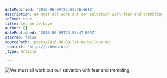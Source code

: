 ```yaml
---
dateModified: '2016-06-09T23:53:36.661Z'
description: We must all work out our salvation with fear and trembling.
inFeed: true
title: Let me be Love
author: []
datePublished: '2016-06-09T23:53:47.009Z'
starred: false
sourcePath: _posts/2016-06-09-let-me-be-love.md
_context: 'http://schema.org'
_type: Article

---
```

![We must all work out our salvation with fear and trembling.](https://the-grid-user-content.s3-us-west-2.amazonaws.com/87b9941b-ffb0-43a2-93dd-94a0d5943c88.jpg)